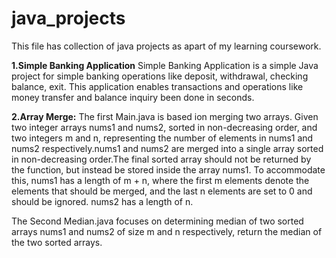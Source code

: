 # java_projects

This file has collection of java projects as apart of my learning coursework.

**1.Simple Banking Application**
  Simple Banking Application is a simple Java project for simple banking operations like deposit, withdrawal, checking balance, exit. This application enables transactions and operations  like money transfer and balance inquiry been done in seconds. 

**2.Array Merge:**
  The first Main.java is based ion merging two arrays. Given two integer arrays nums1 and nums2, sorted in non-decreasing order, and two integers m and n, representing the number of elements in nums1 and nums2 respectively.nums1 and nums2 are merged into a single array sorted in non-decreasing order.The final sorted array should not be returned by the function, but instead be stored inside the array nums1. To accommodate this, nums1 has a length of m + n, where the first m elements denote the elements that should be merged, and the last n elements are set to 0 and should be ignored. nums2 has a length of n.

  The Second Median.java focuses on determining median of two sorted arrays nums1 and nums2 of size m and n respectively, return the median of the two sorted arrays.
